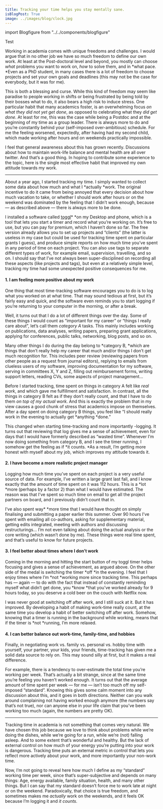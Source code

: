 ```yaml
---
title: Tracking your time helps you stay mentally sane.
isBlogPost: True
image: ../images/blog/clock.jpg
---
```


import Blogfigure from "../../components/blogfigure"

<Blogfigure relPath="images/blog/clock_image.jpg">Test</Blogfigure>

Working in academia comes with unique freedoms and challenges. I would argue
that in no other job we have so much freedom to define our own work. At least at
the Post-doctoral level and beyond, you mostly can choose *what* problems you
want to work on, *how* to solve them, and in *what pace. *Even as a PhD student,
in many cases there is a lot of freedom to choose projects and set your own
goals and deadlines (this may not be the case for everybody, but it was for me).


This is both a blessing and curse. While this kind of freedom may seem like
paradise to people working in shifts or being frustrated by being told by their
bosses what to do, it also bears a high risk to induce stress. One particular
habit that many academics foster, is an overwhelming focus *on what they did not
yet get done*, as opposed to celebrating what they *did get done*. At least for
me, this was the case while being a Postdoc and at the beginning of my time as a
group leader. There is always more to do and you’re constantly behind your
(self-imposed over-ambitious) schedule. For me the feeling worsened, expectedly,
after having had my second child, which made working after hours and on weekends
practically impossible.

I feel that general awareness about this has grown recently. Discussions about
how to maintain work-life balance and mental health are all over twitter. And
that’s a good thing. In hoping to contribute some experience to the topic, here
is the single most effective habit that improved my own attitude towards my
work.

*****

About a year ago, I started tracking my time. I simply wanted to collect some
data about how much and what I *actually *work. The original incentive to do it
came from being annoyed that every decision about how much vacation to take, or
whether I should work after hours or on the weekend was dominated by the feeling
that I didn’t work enough, because — as described above — there is always more
to be done.

I installed a software called [toggl](https://toggl.com)* *on my Desktop and
phone, which is a tool that lets you start a timer and record what you’re
working on. It’s free to use, but you can pay for premium, which I haven’t done
so far. The free version already allows you to set up projects and “clients”
(the latter is useless in my case but could be used for tracking time spent on
particular grants I guess), and produce simple reports on how much time you’ve
spent in any period of time on each project. You can also use tags to separate
different types of work, for example email, supervision, travelling, and so on.
I should say that I’ve not always been super-disciplined on recording all these
aspects (like projects and tags), but even at a relatively simple level,
tracking my time had some unexpected positive consequences for me.

#### 1. I am feeling more positive about my work

One thing that most time-tracking software encourages you to do is to log what
you worked on at what time. That may sound tedious at first, but it’s fairly
easy and quick, and the software even reminds you to start logging if you’re
returning to your computer in the morning, or after a break.

Well, it turns out that I do a lot of different things over the day. Some of
these things I would count as “important for my career” or “things I really care
about”, let’s call them *category A* tasks. This mainly includes working on
publications, data analyses, writing papers, preparing grant applications,
applying for conferences, public talks, networking, blog posts, and so on.

Many other things I do during the day belong to *category B, *which are things
that don’t really help my career that much and/or things I don’t get much
recognition for. This includes peer review (reviewing papers from other people
as a request from journal editors), replying to emails from clueless users of my
software, improving documentation for my software, serving in committees X, Y
and Z, filling out reimbursement forms, writing support letters, reading CVs,
some aspects of project management…

Before I started tracking, time spent on things in category A felt like *real
work*, and which gave me fulfillment and satisfaction. In contrast, all the
things in category B felt as if they don’t really count, and that I have to do
them *on top of my actual work*. And this is exactly the problem that in my view
causes a good chunk of stress that academics impose on themselves. After a day
spent on doing category B things, you feel like “I should really work in the
evening to actually get *anything *done.”

This changed when starting time-tracking and more importantly -logging. It turns
out that reviewing that log gives me a sense of achievement, even for days that
I would have formerly described as “wasted time”. Whenever I’m now doing
something from category B, and I see the timer running, I somehow get the
feeling as if *it counts. *As a result, I’m getting more honest with myself
about my job, which improves my attitude towards it.

#### 2. I have become a more realistic project manager

Logging how much time you’ve spent on each project is a very useful source of
data. For example, I’ve written a large grant last fall, and I know exactly that
the amount of time spent on it was 112 hours. This is a *lot *more (perhaps by a
factor 2) than what I would have estimated. The reason was that I’ve spent so
much time on email to get all the project partners on board, and I previously
didn’t count that in.

I’ve also spent way* *more time that I would have thought on simply finalising
and submitting a paper earlier this summer. Over 90 hours I’ve spent with
emailing all co-authors, asking for supplementary material, getting edits
integrated, meeting with authors and discussing restructurings… I’m not even
talking about doing the actual analysis or the core writing (which wasn’t done
by me). These things were real time spent, and that’s useful to know for future
projects.

#### 3. I feel better about times where I don’t work

Coming in the morning and hitting the start button of my toggl timer helps
focusing and gives a sense of achievement, as argued above. On the other side of
the medal is switching the timer *off *in the evening. I feel that I enjoy times
where I’m *not *working more since tracking time. This perhaps has — again — to
do with the fact that instead of constantly reminding myself what didn’t get
done, you *know *that you’ve worked already for 9 hours today, so you deserve a
cold beer on the couch with Netflix now.

I was never good at switching off after work, and I still suck at it. But it has
improved. By developing a habit of making work-time really count, at the same
time you develop a habit of better switching off after work. Somehow, knowing
that a timer is running in the background while working, means that if the timer
is *not *running, I’m more relaxed.

#### 4. I can better balance out work-time, family-time, and hobbies

Finally, in negotiating work vs. family vs. personal vs. hobby time with
yourself, your partner, your kids, your friends, time-tracking has given me a
solid data source to rely on. This may sound silly at first, but it makes a real
difference.

For example, there is a tendency to over-estimate the total time you’re working
per week. That’s actually a bit strange, since at the same time you’re feeling
you haven’t worked enough. It turns out that the average amount of time spent
per week — for me — isn’t too much off my self-imposed “standard”. Knowing this
gives some calm moment into any discussion about this, and it goes in both
directions. Neither can you walk around complaining not having worked enough
anymore (the numbers say that’s not true), nor can anyone else in your life
claim that you’ve been working too much (again, the numbers are pretty OK).

*****

Tracking time in academia is not something that comes very natural. We have
chosen this job because we love to think about problems while we’re doing the
dishes, while we’re going for a run, while we’re (not) falling asleep. And to
some extent that’s wonderful and healthy. But the lack of external control on
how much of your energy you’re putting into your work is dangerous. Tracking
time puts an external metric in control that lets you reflect more actively
about your work, and more importantly your non-work time.

Now, I’m not going to reveal here how much I define as my “standard” working
time per week, since that’s super-subjective and depends on many things: Age,
energy available, family situation, health, and many other things. But I can say
that my standard doesn’t force me to work late at night or on the weekend.
Paradoxically, that choice is true freedom, and sometimes makes me *actually* work on the weekends, and it feels OK because I’m logging it and *it counts.*
